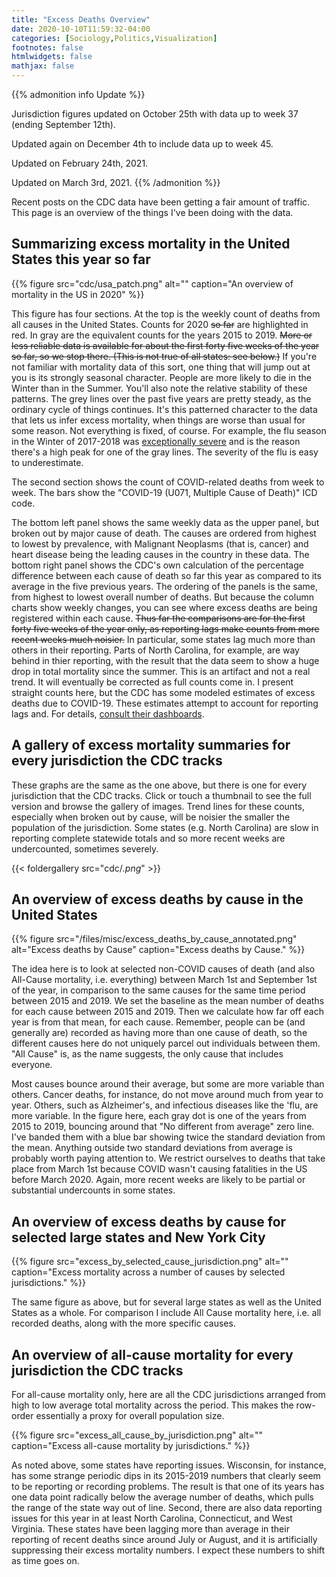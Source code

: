 ```yaml
---
title: "Excess Deaths Overview"
date: 2020-10-10T11:59:32-04:00
categories: [Sociology,Politics,Visualization]
footnotes: false
htmlwidgets: false
mathjax: false
---
```



{{% admonition info Update %}}

Jurisdiction figures updated on October 25th with data up to week 37 (ending September 12th).

Updated again on December 4th to include data up to week 45.

Updated on February 24th, 2021.

Updated on March 3rd,  2021.
{{% /admonition %}}


Recent posts on the CDC data have been getting a fair amount of traffic. This page is an overview of the things I've been doing with the data.

## Summarizing excess mortality in the United States this year so far

{{% figure src="cdc/usa_patch.png" alt="" caption="An overview of mortality in the US in 2020" %}}

This figure has four sections. At the top is the weekly count of deaths from all causes in the United States. Counts for 2020 ~~so far~~ are highlighted in red. In gray are the equivalent counts for the years 2015 to 2019. ~~More or less reliable data is available for about the first forty five weeks of the year so far, so we stop there. (This is not true of all states: see below.)~~ If you're not familiar with mortality data of this sort, one thing that will jump out at you is its strongly seasonal character. People are more likely to die in the Winter than in the Summer. You'll also note the relative stability of these patterns. The grey lines over the past five years are pretty steady, as the ordinary cycle of things continues. It's this patterned character to the data that lets us infer excess mortality, when things are worse than usual for some reason. Not everything is fixed, of course. For example, the flu season in the Winter of 2017-2018 was [exceptionally severe](https://www.cdc.gov/flu/about/burden-averted/2017-2018.htm) and is the reason there's a high peak for one of the gray lines. The severity of the flu is easy to underestimate. 

The second section shows the count of COVID-related deaths from week to week. The bars show the "COVID-19 (U071, Multiple Cause of Death)" ICD code. 

The bottom left panel shows the same weekly data as the upper panel, but broken out by major cause of death. The causes are ordered from highest to lowest by prevalence, with Malignant Neoplasms (that is, cancer) and heart disease being the leading causes in the country in these data. The bottom right panel shows the CDC's own calculation of the percentage difference between each cause of death so far this year as compared to its average in the five previous years. The ordering of the panels is the same, from highest to lowest overall number of deaths. But because the column charts show weekly changes, you can see where excess deaths are being registered within each cause. ~~Thus far the comparisons are for the first forty five weeks of the year only, as reporting lags make counts from more recent weeks much noisier.~~ In particular, some states lag much more than others in their reporting. Parts of North Carolina, for example, are way behind in thier reporting, with the result that the data seem to show a huge drop in total mortality since the summer. This is an artifact and not a real trend. It will eventually be corrected as full counts come in. I present straight counts here, but the CDC has some modeled estimates of excess deaths due to COVID-19. These estimates attempt to account for reporting lags and. For details, [consult their dashboards](https://www.cdc.gov/nchs/nvss/vsrr/covid19/excess_deaths.htm).

## A gallery of excess mortality summaries for every jurisdiction the CDC tracks

These graphs are the same as the one above, but there is one for every jurisdiction that the CDC tracks. Click or touch a thumbnail to see the full version and browse the gallery of images. Trend lines for these counts, especially when broken out by cause, will be noisier the smaller the population of the jurisdiction. Some states (e.g. North Carolina) are slow in reporting complete statewide totals and so more recent weeks are undercounted, sometimes severely.

{{< foldergallery src="cdc/*.png*" >}}

## An overview of excess deaths by cause in the United States

{{% figure src="/files/misc/excess_deaths_by_cause_annotated.png" alt="Excess deaths by Cause" caption="Excess deaths by Cause." %}}

The idea here is to look at selected non-COVID causes of death (and also All-Cause mortality, i.e. everything) between March 1st and September 1st of the year, in comparison to the same causes for the same time period between 2015 and 2019. We set the baseline as the mean number of deaths for each cause between 2015 and 2019. Then we calculate how far off each year is from that mean, for each cause. Remember, people can be (and generally are) recorded as having more than one cause of death, so the different causes here do not uniquely parcel out individuals between them. "All Cause" is, as the name suggests, the only cause that includes everyone.

Most causes bounce around their average, but some are more variable than others. Cancer deaths, for instance, do not move around much from year to year. Others, such as Alzheimer's, and infectious diseases like the 'flu, are more variable. In the figure here, each gray dot is one of the years from 2015 to 2019, bouncing around that "No different from average" zero line. I've banded them with a blue bar showing twice the standard deviation from the mean. Anything outside two standard deviations from average is probably worth paying attention to. We restrict ourselves to deaths that take place from March 1st because COVID wasn't causing fatalities in the US before March 2020. Again, more recent weeks are likely to be partial or substantial undercounts in some states.


## An overview of excess deaths by cause for selected large states and New York City

{{% figure src="excess_by_selected_cause_jurisdiction.png" alt="" caption="Excess mortality across a number of causes by selected jurisdictions." %}}

The same figure as above, but for several large states as well as the United States as a whole. For comparison I include All Cause mortality here, i.e. all recorded deaths, along with the more specific causes. 


## An overview of all-cause mortality for every jurisdiction the CDC tracks

For all-cause mortality only, here are all the CDC jurisdictions arranged from high to low average total mortality across the period. This makes the row-order essentially a proxy for overall population size.

{{% figure src="excess_all_cause_by_jurisdiction.png" alt="" caption="Excess all-cause mortality by jurisdictions." %}}

As noted above, some states have reporting issues. Wisconsin, for instance, has some strange periodic dips in its 2015-2019 numbers that clearly seem to be reporting or recording problems. The result is that one of its years has one data point radically below the average number of deaths, which pulls the range of the state way out of line. Second, there are also data reporting issues for this year in at least North Carolina, Connecticut, and West Virginia. These states have been lagging more than average in their reporting of recent deaths since around July or August, and it is artificially suppressing their excess mortality numbers. I expect these numbers to shift as time goes on. 



